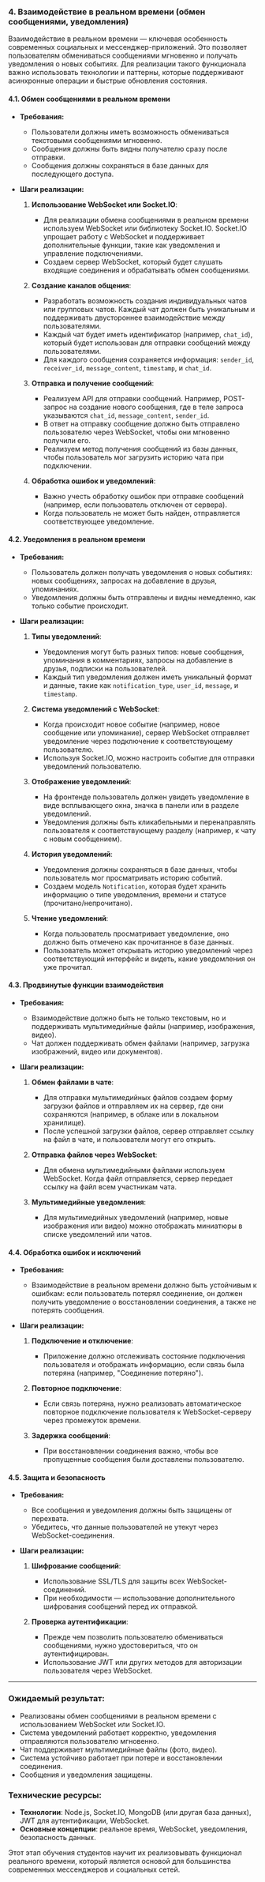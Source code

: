 ### 4. **Взаимодействие в реальном времени (обмен сообщениями, уведомления)**

Взаимодействие в реальном времени — ключевая особенность современных социальных и мессенджер-приложений. Это позволяет пользователям обмениваться сообщениями мгновенно и получать уведомления о новых событиях. Для реализации такого функционала важно использовать технологии и паттерны, которые поддерживают асинхронные операции и быстрые обновления состояния.

#### 4.1. **Обмен сообщениями в реальном времени**

- **Требования:**
  - Пользователи должны иметь возможность обмениваться текстовыми сообщениями мгновенно.
  - Сообщения должны быть видны получателю сразу после отправки.
  - Сообщения должны сохраняться в базе данных для последующего доступа.

- **Шаги реализации:**
  1. **Использование WebSocket или Socket.IO**:
     - Для реализации обмена сообщениями в реальном времени используем WebSocket или библиотеку Socket.IO. Socket.IO упрощает работу с WebSocket и поддерживает дополнительные функции, такие как уведомления и управление подключениями.
     - Создаем сервер WebSocket, который будет слушать входящие соединения и обрабатывать обмен сообщениями.
  
  2. **Создание каналов общения**:
     - Разработать возможность создания индивидуальных чатов или групповых чатов. Каждый чат должен быть уникальным и поддерживать двустороннее взаимодействие между пользователями.
     - Каждый чат будет иметь идентификатор (например, `chat_id`), который будет использован для отправки сообщений между пользователями.
     - Для каждого сообщения сохраняется информация: `sender_id`, `receiver_id`, `message_content`, `timestamp`, и `chat_id`.
  
  3. **Отправка и получение сообщений**:
     - Реализуем API для отправки сообщений. Например, POST-запрос на создание нового сообщения, где в теле запроса указываются `chat_id`, `message_content`, `sender_id`.
     - В ответ на отправку сообщение должно быть отправлено пользователю через WebSocket, чтобы они мгновенно получили его.
     - Реализуем метод получения сообщений из базы данных, чтобы пользователь мог загрузить историю чата при подключении.

  4. **Обработка ошибок и уведомлений**:
     - Важно учесть обработку ошибок при отправке сообщений (например, если пользователь отключен от сервера).
     - Когда пользователь не может быть найден, отправляется соответствующее уведомление.

#### 4.2. **Уведомления в реальном времени**

- **Требования:**
  - Пользователь должен получать уведомления о новых событиях: новых сообщениях, запросах на добавление в друзья, упоминаниях.
  - Уведомления должны быть отправлены и видны немедленно, как только событие происходит.
  
- **Шаги реализации:**
  1. **Типы уведомлений**:
     - Уведомления могут быть разных типов: новые сообщения, упоминания в комментариях, запросы на добавление в друзья, подписки на пользователей.
     - Каждый тип уведомления должен иметь уникальный формат и данные, такие как `notification_type`, `user_id`, `message`, и `timestamp`.
  
  2. **Система уведомлений с WebSocket**:
     - Когда происходит новое событие (например, новое сообщение или упоминание), сервер WebSocket отправляет уведомление через подключение к соответствующему пользователю.
     - Используя Socket.IO, можно настроить событие для отправки уведомлений пользователю.
  
  3. **Отображение уведомлений**:
     - На фронтенде пользователь должен увидеть уведомление в виде всплывающего окна, значка в панели или в разделе уведомлений.
     - Уведомления должны быть кликабельными и перенаправлять пользователя к соответствующему разделу (например, к чату с новым сообщением).

  4. **История уведомлений**:
     - Уведомления должны сохраняться в базе данных, чтобы пользователь мог просматривать историю событий.
     - Создаем модель `Notification`, которая будет хранить информацию о типе уведомления, времени и статусе (прочитано/непрочитано).
  
  5. **Чтение уведомлений**:
     - Когда пользователь просматривает уведомление, оно должно быть отмечено как прочитанное в базе данных.
     - Пользователь может открывать историю уведомлений через соответствующий интерфейс и видеть, какие уведомления он уже прочитал.

#### 4.3. **Продвинутые функции взаимодействия**

- **Требования:**
  - Взаимодействие должно быть не только текстовым, но и поддерживать мультимедийные файлы (например, изображения, видео).
  - Чат должен поддерживать обмен файлами (например, загрузка изображений, видео или документов).

- **Шаги реализации:**
  1. **Обмен файлами в чате**:
     - Для отправки мультимедийных файлов создаем форму загрузки файлов и отправляем их на сервер, где они сохраняются (например, в облаке или в локальном хранилище).
     - После успешной загрузки файлов, сервер отправляет ссылку на файл в чате, и пользователи могут его открыть.
  
  2. **Отправка файлов через WebSocket**:
     - Для обмена мультимедийными файлами используем WebSocket. Когда файл отправляется, сервер передает ссылку на файл всем участникам чата.

  3. **Мультимедийные уведомления**:
     - Для мультимедийных уведомлений (например, новые изображения или видео) можно отображать миниатюры в списке уведомлений или чатов.

#### 4.4. **Обработка ошибок и исключений**

- **Требования:**
  - Взаимодействие в реальном времени должно быть устойчивым к ошибкам: если пользователь потерял соединение, он должен получить уведомление о восстановлении соединения, а также не потерять сообщения.
  
- **Шаги реализации:**
  1. **Подключение и отключение**:
     - Приложение должно отслеживать состояние подключения пользователя и отображать информацию, если связь была потеряна (например, "Соединение потеряно").
  
  2. **Повторное подключение**:
     - Если связь потеряна, нужно реализовать автоматическое повторное подключение пользователя к WebSocket-серверу через промежуток времени.
  
  3. **Задержка сообщений**:
     - При восстановлении соединения важно, чтобы все пропущенные сообщения были доставлены пользователю.

#### 4.5. **Защита и безопасность**

- **Требования:**
  - Все сообщения и уведомления должны быть защищены от перехвата.
  - Убедитесь, что данные пользователей не утекут через WebSocket-соединения.

- **Шаги реализации:**
  1. **Шифрование сообщений**:
     - Использование SSL/TLS для защиты всех WebSocket-соединений.
     - При необходимости — использование дополнительного шифрования сообщений перед их отправкой.
  
  2. **Проверка аутентификации**:
     - Прежде чем позволить пользователю обмениваться сообщениями, нужно удостовериться, что он аутентифицирован.
     - Использование JWT или других методов для авторизации пользователя через WebSocket.

---

### Ожидаемый результат:
- Реализованы обмен сообщениями в реальном времени с использованием WebSocket или Socket.IO.
- Система уведомлений работает корректно, уведомления отправляются пользователю мгновенно.
- Чат поддерживает мультимедийные файлы (фото, видео).
- Система устойчиво работает при потере и восстановлении соединения.
- Сообщения и уведомления защищены.

### Технические ресурсы:
- **Технологии**: Node.js, Socket.IO, MongoDB (или другая база данных), JWT для аутентификации, WebSocket.
- **Основные концепции**: реальное время, WebSocket, уведомления, безопасность данных.

Этот этап обучения студентов научит их реализовывать функционал реального времени, который является основой для большинства современных мессенджеров и социальных сетей.

